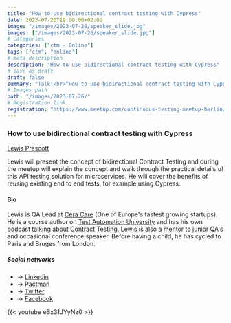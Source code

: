 ```yaml
---
title: "How to use bidirectional contract testing with Cypress"
date: 2023-07-26T19:00:00+02:00
image: "/images/2023-07-26/speaker_slide.jpg"
images: ["/images/2023-07-26/speaker_slide.jpg"]
# categories
categories: ["ctm - Online"]
tags: ["ctm", "online"]
# meta description
description: "How to use bidirectional contract testing with Cypress"
# save as draft
draft: false
summary: "Talk:<br>“How to use bidirectional contract testing with Cypress” (Lewis Prescott)"
# Images path
path: "/images/2023-07-26/"
# Registration link
registration: "https://www.meetup.com/continuous-testing-meetup-berlin/events/294526190"
---
```


### How to use bidirectional contract testing with Cypress

[Lewis Prescott](https://www.linkedin.com/in/lewis-prescott-12409a44)

Lewis will present the concept of bidirectional Contract Testing and during the meetup will explain the concept and walk through the practical details of this API testing solution for microservices. He will cover the benefits of reusing existing end to end tests, for example using Cypress.

#### Bio

Lewis is QA Lead at [Cera Care](https://ceracare.co.uk) (One of Europe's fastest growing startups). He is a course author on [Test Automation University](https://testautomationu.applitools.com) and has his own podcast talking about Contract Testing. Lewis is also a mentor to junior QA's and occasional conference speaker. Before having a child, he has cycled to Paris and Bruges from London.

##### Social networks

- <i class="fa fa-linkedin"></i> -> [Linkedin](https://www.linkedin.com/in/lewis-prescott-12409a44)
- <i class="fa fa-code"></i> -> [Pactman](https://www.pactman.co.uk)
- <i class="fa fa-twitter"></i> -> [Twitter](https://twitter.com/WuigPrescott)
- <i class="fa fa-facebook"></i> -> [Facebook](https://www.facebook.com/pactmanconsulting)

{{< youtube eBx31JYyNz0 >}}

